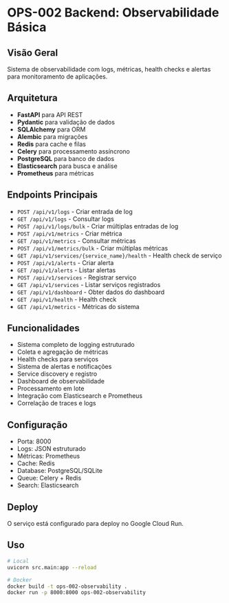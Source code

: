 # OPS-002 Backend: Observabilidade Básica

## Visão Geral
Sistema de observabilidade com logs, métricas, health checks e alertas para monitoramento de aplicações.

## Arquitetura
- **FastAPI** para API REST
- **Pydantic** para validação de dados
- **SQLAlchemy** para ORM
- **Alembic** para migrações
- **Redis** para cache e filas
- **Celery** para processamento assíncrono
- **PostgreSQL** para banco de dados
- **Elasticsearch** para busca e análise
- **Prometheus** para métricas

## Endpoints Principais
- `POST /api/v1/logs` - Criar entrada de log
- `GET /api/v1/logs` - Consultar logs
- `POST /api/v1/logs/bulk` - Criar múltiplas entradas de log
- `POST /api/v1/metrics` - Criar métrica
- `GET /api/v1/metrics` - Consultar métricas
- `POST /api/v1/metrics/bulk` - Criar múltiplas métricas
- `GET /api/v1/services/{service_name}/health` - Health check de serviço
- `POST /api/v1/alerts` - Criar alerta
- `GET /api/v1/alerts` - Listar alertas
- `POST /api/v1/services` - Registrar serviço
- `GET /api/v1/services` - Listar serviços registrados
- `GET /api/v1/dashboard` - Obter dados do dashboard
- `GET /api/v1/health` - Health check
- `GET /api/v1/metrics` - Métricas do sistema

## Funcionalidades
- Sistema completo de logging estruturado
- Coleta e agregação de métricas
- Health checks para serviços
- Sistema de alertas e notificações
- Service discovery e registro
- Dashboard de observabilidade
- Processamento em lote
- Integração com Elasticsearch e Prometheus
- Correlação de traces e logs

## Configuração
- Porta: 8000
- Logs: JSON estruturado
- Métricas: Prometheus
- Cache: Redis
- Database: PostgreSQL/SQLite
- Queue: Celery + Redis
- Search: Elasticsearch

## Deploy
O serviço está configurado para deploy no Google Cloud Run.

## Uso
```bash
# Local
uvicorn src.main:app --reload

# Docker
docker build -t ops-002-observability .
docker run -p 8000:8000 ops-002-observability
```

